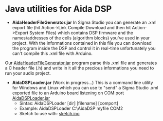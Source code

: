 # Java utilities for Aida DSP 

* __AidaHeaderFileGenerator.jar__
In Sigma Studio you can generate an .xml export file (hit Action->Link Compile Download and then hit Action->Export System Files)
which contains DSP firmware and the names/addresses of the cells (algorithm blocks) you've used in your project.
With the informations contained in this file you can download the program inside the DSP and control it in real-time 
unfortunately you can't compile this .xml file with Arduino. 

Our [AidaHeaderFileGenerator.jar](../Java/AidaHeaderFileGenerator/bin) program parse this .xml file and generates a C header file (.h) and write in it all the precious informations you need to 
run your audio project. 

* __AidaDSPLoader.jar__ (Work in progress...)
This is a command line utility for Windows and Linux which
you can use to "send" a Sigma Studio .xml exported file 
to an Arduino board listening on COM port [AidaDSPLoader.jar](../Java/AidaDSPLoader/bin) 
  * Sintax: AidaDSPLoader [dir] [filename] [comport]
  * Example: AidaDSPLoader C:\AidaDSP myfile COM2
  * Sketch to use with: [sketch.ino](../Examples) 


